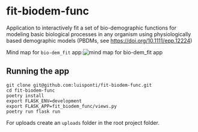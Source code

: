 # fit-biodem-func
Application to interactively fit a set of bio-demographic functions for modeling basic biological processes in any organism using physiologically based demographic models (PBDMs, see https://doi.org/10.1111/epp.12224)

Mind map for `bio-dem_fit` app:![mind map for `bio-dem_fit` app](https://user-images.githubusercontent.com/40238010/113409093-dad74400-93b0-11eb-92b5-2d1df2e6dea2.png)

## Running the app

```
git clone git@github.com:luisponti/fit-biodem-func.git
cd fit-biodem-func
poetry install
export FLASK_ENV=development
export FLASK_APP=fit_biodem_func/views.py
poetry run flask run
```

For uploads create an `uploads` folder in the root project folder.
